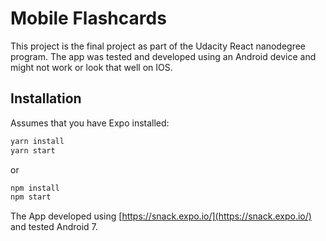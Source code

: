 # Mobile Flashcards

This project is the final project as part of the Udacity React nanodegree program. The app was tested and developed using an Android device and might not work or look that well on IOS.

## Installation

Assumes that you have Expo installed:

```bash
yarn install
yarn start
```
or
```bash
npm install
npm start
```

The App developed using [https://snack.expo.io/](https://snack.expo.io/)  and tested Android 7.

